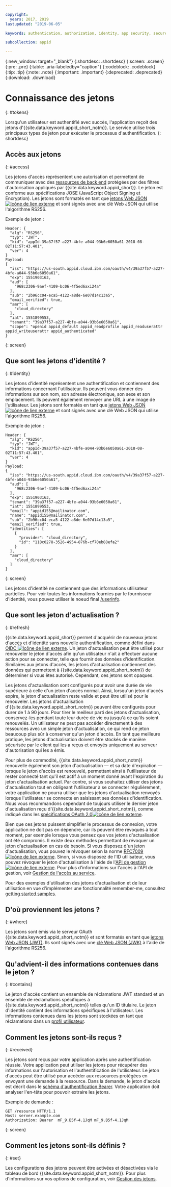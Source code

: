 ```yaml
---

copyright:
  years: 2017, 2019
lastupdated: "2019-06-05"

keywords: authentication, authorization, identity, app security, secure, access, tokens

subcollection: appid

---
```


{:new_window: target="_blank"}
{:shortdesc: .shortdesc}
{:screen: .screen}
{:pre: .pre}
{:table: .aria-labeledby="caption"}
{:codeblock: .codeblock}
{:tip: .tip}
{:note: .note}
{:important: .important}
{:deprecated: .deprecated}
{:download: .download}



# Connaissance des jetons
{: #tokens}

Lorsqu'un utilisateur est authentifié avec succès, l'application reçoit des jetons d'{{site.data.keyword.appid_short_notm}}. Le service utilise trois principaux types de jeton pour exécuter le processus d'authentification.
{: shortdesc}


## Accès aux jetons
{: #access}

Les jetons d'accès représentent une autorisation et permettent de communiquer avec des [ressources de back end](/docs/services/appid?topic=appid-backend) protégées par des filtres d'autorisation appliqués par {{site.data.keyword.appid_short}}. Le jeton est conforme aux spécifications JOSE (JavaScript Object Signing et Encryption). Les jetons sont formatés en tant que <a href="https://jwt.io/introduction/" target="blank">jetons Web JSON <img src="../../icons/launch-glyph.svg" alt="Icône de lien externe"></a> et sont signés avec une clé Web JSON qui utilise l'algorithme RS256.

Exemple de jeton :
  ```
  Header: {
    "alg": "RS256",
    "typ": "JWT",
    "kid": "appId-39a37f57-a227-4bfe-a044-93b6e6050a61-2018-08-02T11:57:43.401",
    "ver": 4
  }
  Payload:
  {
    "iss": "https://us-south.appid.cloud.ibm.com/oauth/v4/39a37f57-a227-4bfe-a044-93b6e6050a61",
    "exp": 1551903163,
    "aud": [
      "968c2306-9aef-4109-bc06-4f5ed6axi24a"
    ],
    "sub": "2b96cc04-eca5-4122-a8de-6e07d14c13a5",
    "email_verified": true,
    "amr": [
      "cloud_directory"
    ],
    "iat": 1551899553,
    "tenant": "39a37f57-a227-4bfe-a044-93b6e6050a61",
    "scope": "openid appid_default appid_readprofile appid_readuserattr appid_writeuserattr appid_authenticated"
  }
  ```
  {: screen}

## Que sont les jetons d'identité ?
{: #identity}

Les jetons d'identité représentent une authentification et contiennent des informations concernant l'utilisateur. Ils peuvent vous donner des informations sur son nom, son adresse électronique, son sexe et son emplacement. Ils peuvent également renvoyer une URL à une image de l'utilisateur. Les jetons sont formatés en tant que <a href="https://jwt.io/introduction/" target="blank">jetons Web JSON <img src="../../icons/launch-glyph.svg" alt="Icône de lien externe"></a> et sont signés avec une clé Web JSON qui utilise l'algorithme RS256.

Exemple de jeton :
  ```
  Header: {
    "alg": "RS256",
    "typ": "JWT",
    "kid": "appId-39a37f57-a227-4bfe-a044-93b6e6050a61-2018-08-02T11:57:43.401",
    "ver": 4
  }
  Payload:
  {
    "iss": "https://us-south.appid.cloud.ibm.com/oauth/v4/39a37f57-a227-4bfe-a044-93b6e6050a61",
    "aud": [
      "968c2306-9aef-4109-bc06-4f5ed6axi24a"
    ],
    "exp": 1551903163,
    "tenant": "39a37f57-a227-4bfe-a044-93b6e6050a61",
    "iat": 1551899553,
    "email": "appid155@mailinator.com",
    "name": "appid155@mailinator.com",
    "sub": "2b96cc04-eca5-4122-a8de-6e07d14c13a5",
    "email_verified": true,
    "identities": [
      {
        "provider": "cloud_directory",
        "id": "118c0278-3526-4954-876b-cf70eb88efa2"
      }
    ],
    "amr": [
      "cloud_directory"
    ]
  }
  ```
  {: screen}


Les jetons d'identité ne contiennent que des informations utilisateur partielles. Pour voir toutes les informations fournies par le fournisseur d'identité, vous pouvez utiliser le noeud final [/userinfo](/docs/services/appid?topic=appid-profiles#profile-predefined-api).

## Que sont les jeton d'actualisation ?
{: #refresh}

{{site.data.keyword.appid_short}} permet d'acquérir de nouveaux jetons d'accès et d'identité sans nouvelle authentification, comme défini dans <a href="https://openid.net/specs/openid-connect-core-1_0.html#RefreshTokens" target="_blank">OIDC <img src="../../icons/launch-glyph.svg" alt="Icône de lien externe"></a>. Un jeton d'actualisation peut être utilisé pour renouveler le jeton d'accès afin qu'un utilisateur n'ait à effectuer aucune action pour se connecter, telle que fournir des données d'identification. Similaires aux jetons d'accès, les jetons d'actualisation contiennent des données qui permettent à {{site.data.keyword.appid_short_notm}} de déterminer si vous êtes autorisé. Cependant, ces jetons sont opaques.

Les jetons d'actualisation sont configurés pour avoir une durée de vie supérieure à celle d'un jeton d'accès normal. Ainsi, lorsqu'un jeton d'accès expire, le jeton d'actualisation reste valide et peut être utilisé pour le renouveler. Les jetons d'actualisation d'{{site.data.keyword.appid_short_notm}} peuvent être configurés pour durer de 1 à 90 jours. Pour tirer le meilleur parti des jetons d'actualisation, conservez-les pendant toute leur durée de vie ou jusqu'à ce qu'ils soient renouvelés. Un utilisateur ne peut pas accéder directement à des ressources avec un simple jeton d'actualisation, ce qui rend ce jeton beaucoup plus sûr à conserver qu'un jeton d'accès. En tant que meilleure pratique, les jetons d'actualisation doivent être stockés de manière sécurisée par le client qui les a reçus et envoyés uniquement au serveur d'autorisation qui les a émis.

Pour plus de commodité, {{site.data.keyword.appid_short_notm}} renouvelle également son jeton d'actualisation — et sa date d'expiration — lorsque le jeton d'accès est renouvelé, permettant ainsi à l'utilisateur de rester connecté tant qu'il est actif à un moment donné avant l'expiration du jeton d'actualisation actuel. Par contre, si vous souhaitez utiliser des jetons d'actualisation tout en obligeant l'utilisateur à se connecter régulièrement, votre application ne pourra utiliser que les jetons d'actualisation renvoyés lorsque l'utilisateur se connecte en saisissant ses données d'identification. Nous vous recommandons cependant de toujours utiliser le dernier jeton d'actualisation reçu d'{{site.data.keyword.appid_short_notm}}, comme indiqué dans les <a href="https://tools.ietf.org/html/rfc6749#page-47" target="_blank">spécifications OAuth 2.0<img src="../../icons/launch-glyph.svg" alt="Icône de lien externe"></a>.


Bien que ces jetons puissent simplifier le processus de connexion, votre application ne doit pas en dépendre, car ils peuvent être révoqués à tout moment, par exemple lorsque vous pensez que vos jetons d'actualisation ont été compromis. Il existe deux méthodes permettant de révoquer un jeton d'actualisation en cas de besoin. Si vous disposez d'un jeton d'actualisation, vous pouvez le révoquer selon la norme <a href="https://tools.ietf.org/html/rfc7009#section-2" target="_blank">RFC7009 <img src="../../icons/launch-glyph.svg" alt="Icône de lien externe"></a>. Sinon, si vous disposez de l'ID utilisateur, vous pouvez révoquer le jeton d'actualisation à l'aide de l'<a href="https://us-south.appid.cloud.ibm.com/swagger-ui/#/" target="_blank">API de gestion <img src="../../icons/launch-glyph.svg" alt="Icône de lien externe"></a>. Pour plus d'informations sur l'accès à l'API de gestion, voir [Gestion de l'accès au service](/docs/services/appid?topic=appid-service-access-management#service-access-management).

Pour des exemples d'utilisation des jetons d'actualisation et de leur utilisation en vue d'implémenter une fonctionnalité remember-me, consultez [getting started samples](/docs/services/appid?topic=appid-getting-started#getting-started).


## D'où proviennent les jetons ?
{: #where}

Les jetons sont émis via le serveur OAuth {{site.data.keyword.appid_short_notm}} et sont formatés en tant que [jetons Web JSON (JWT)](https://jwt.io/introduction/). Ils sont signés avec une [clé Web JSON (JWK)](https://tools.ietf.org/html/rfc7517) à l'aide de l'algorithme RS256.

## Qu'advient-il des informations contenues dans le jeton ?
{: #contains}

Le jeton d'accès contient un ensemble de réclamations JWT standard et un ensemble de réclamations spécifiques à {{site.data.keyword.appid_short_notm}} telles qu'un ID titulaire. Le jeton d'identité contient des informations spécifiques à l'utilisateur. Les informations contenues dans les jetons sont stockées en tant que réclamations dans un [profil utilisateur](/docs/services/appid?topic=appid-profiles).

## Comment les jetons sont-ils reçus ?
{: #received}

Les jetons sont reçus par votre application après une authentification réussie. Votre application peut utiliser les jetons pour récupérer des informations sur l'autorisation et l'authentification de l'utilisateur. Le jeton d'accès peut être utilisé pour accéder aux ressources protégées en envoyant une demande à la ressource. Dans la demande, le jeton d'accès est décrit dans le [schéma d'authentification  Bearer](https://tools.ietf.org/html/rfc6750#page-5). Votre application doit analyser l'en-tête pour pouvoir extraire les jetons.

Exemple de demande :

  ```
  GET /resource HTTP/1.1
  Host: server.example.com
  Authorization: Bearer  mF_9.B5f-4.1JqM mF_9.B5f-4.1JqM
  ```
  {: screen}

## Comment les jetons sont-ils définis ?
{: #set}

Les configurations des jetons peuvent être activées et désactivées via le tableau de bord {{site.data.keyword.appid_short_notm}}. Pour plus d'informations sur vos options de configuration, voir [Gestion des jetons](/docs/services/appid?topic=appid-managing-idp#managing-idp).
